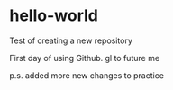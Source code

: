 # hello-world
Test of creating a new repository

First day of using Github. gl to future me

p.s. added more new changes to practice
